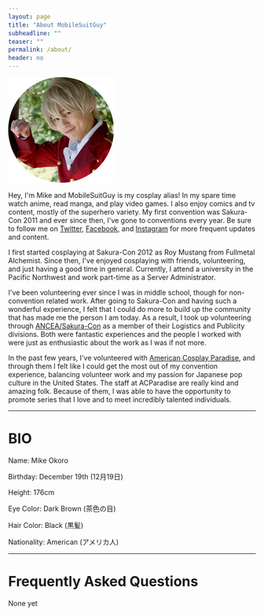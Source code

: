```yaml
---
layout: page
title: "About MobileSuitGuy"
subheadline: ""
teaser: ""
permalink: /about/
header: no
---
```


<img src="/images/AboutProfile.png" alt="Photo by Crowkidd @ ACParadise">
<br/>
<p>Hey, I'm Mike and MobileSuitGuy is my cosplay alias! In my spare time watch anime, read manga, and play video games. I also enjoy comics and tv content, mostly of the superhero variety. My first convention was Sakura-Con 2011 and ever since then, I've gone to conventions every year. Be sure to follow me on <a href="https://twitter.com/MobileSuitGuy" target="_blank">Twitter</a>, <a href="https://facebook.com/MobileSuitGuy" target="_blank">Facebook</a>, and <a href="https://instagram.com/MobileSuitGuy" target="_blank">Instagram</a> for more frequent updates and content.</p>

<p>I first started cosplaying at Sakura-Con 2012 as Roy Mustang from Fullmetal Alchemist. Since then, I've enjoyed cosplaying with friends, volunteering, and just having a good time in general. Currently, I attend a university in the Pacific Northwest and work part-time as a Server Administrator.</p>

<p>I've been volunteering ever since I was in middle school, though for non-convention related work. After going to Sakura-Con and having such a wonderful experience, I felt that I could do more to build up the community that has made me the person I am today. As a result, I took up volunteering through <a href="http://sakuracon.org">ANCEA/Sakura-Con</a> as a member of their Logistics and Publicity divisions. Both were fantastic experiences and the people I worked with were just as enthusiastic about the work as I was if not more.</p>

<p>In the past few years, I've volunteered with <a href="http://acparadise.com">American Cosplay Paradise</a>, and through them I felt like I could get the most out of my convention experience, balancing volunteer work and my passion for Japanese pop culture in the United States. The staff at ACParadise are really kind and amazing folk. Because of them, I was able to have the opportunity to promote series that I love and to meet incredibly talented individuals.</p>

<hr>

<h1>BIO</h1>

<p>Name: Mike Okoro</p>

<p>Birthday: December 19th (12月19日)</p>

<p>Height: 176cm</p>

<p>Eye Color: Dark Brown (茶色の目)</p>

<p>Hair Color: Black (黒髪)

<p>Nationality: American (アメリカ人)

<hr>

<h1>Frequently Asked Questions</h1>

<p>None yet</p>
